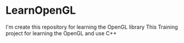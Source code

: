 # LearnOpenGL
I'm create this repository for learning the OpenGL library
This Training project for learning the OpenGL and use C++
